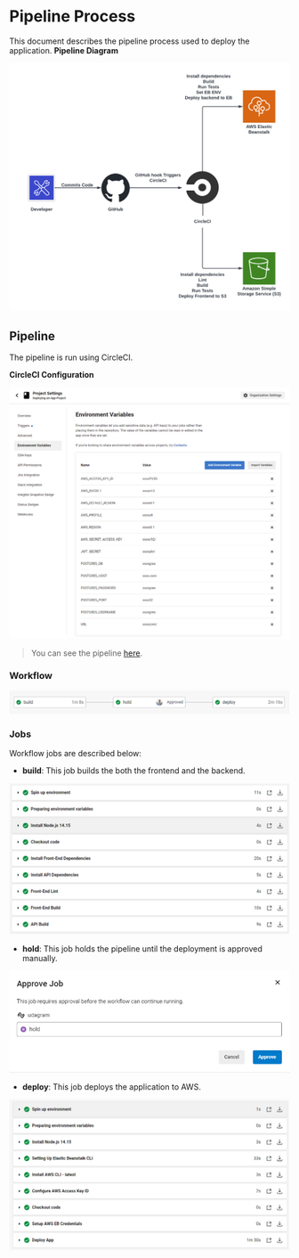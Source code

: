 # Pipeline Process

This document describes the pipeline process used to deploy the application.
**Pipeline Diagram**

![Picture of pipeline diagram](../screenshots/Pipeline_diagram.png)

## Pipeline

The pipeline is run using CircleCI.

**CircleCI Configuration**

![Picture of CircleCI configuration](../screenshots/circleci_config.png)

> You can see the pipeline [here](../.circleci/config.yml).

### Workflow

![Picture of workflow](../screenshots/workflow.png)

### Jobs

Workflow jobs are described below:

- **build**: This job builds the both the frontend and the backend.

![Picture of build job](../screenshots/build_job.png)

- **hold**: This job holds the pipeline until the deployment is approved manually.

![Picture of approving manually](../screenshots/approve.png)

- **deploy**: This job deploys the application to AWS.

![Picture of deploy job](../screenshots/deploy_job.png)
